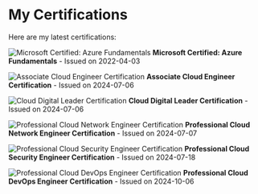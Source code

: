 # My Certifications

Here are my latest certifications:

![Microsoft Certified: Azure Fundamentals](https://images.credly.com/images/be8fcaeb-c769-4858-b567-ffaaa73ce8cf/image.png)
**Microsoft Certified: Azure Fundamentals** - Issued on 2022-04-03

![Associate Cloud Engineer Certification](https://images.credly.com/images/08096465-cbfc-4c3e-93e5-93c5aa61f23e/image.png)
**Associate Cloud Engineer Certification** - Issued on 2024-07-06

![Cloud Digital Leader Certification](https://images.credly.com/images/44994cda-b5b0-44cb-9a6d-d29b57163073/image.png)
**Cloud Digital Leader Certification** - Issued on 2024-07-06

![Professional Cloud Network Engineer Certification](https://images.credly.com/images/08a802bf-f2fa-44fb-8110-92acf6195738/image.png)
**Professional Cloud Network Engineer Certification** - Issued on 2024-07-07

![Professional Cloud Security Engineer Certification](https://images.credly.com/images/4ea0ec5c-6258-4c26-9282-6ed233c0c7ac/image.png)
**Professional Cloud Security Engineer Certification** - Issued on 2024-07-18

![Professional Cloud DevOps Engineer Certification](https://images.credly.com/images/33f08b7e-fa6a-41cd-810a-21cc1c336f6d/image.png)
**Professional Cloud DevOps Engineer Certification** - Issued on 2024-10-06

